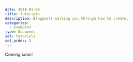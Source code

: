 ```yaml
---
date: 2018-01-06
title: Tutorials
description: Blogposts walking you through how to create.
categories:
  - examples
type: Document
set: tutorials
set_order: 2
---
```


Coming soon!
